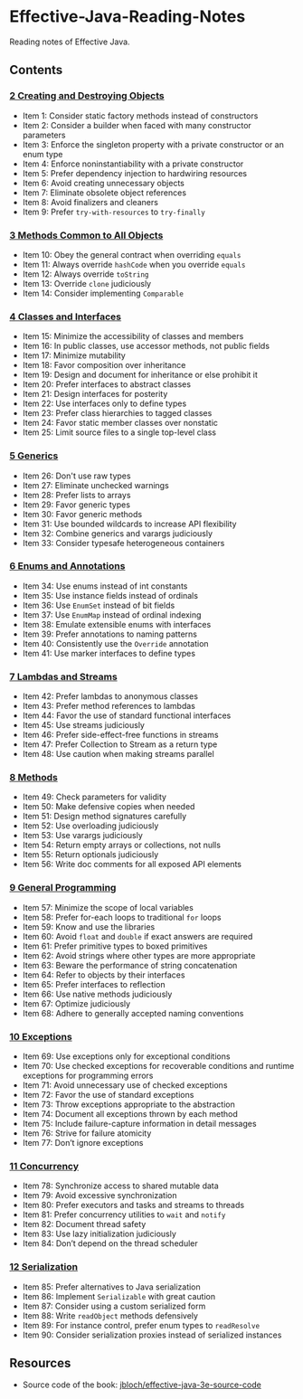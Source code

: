 # Effective-Java-Reading-Notes
Reading notes of Effective Java.

## Contents
### [2 Creating and Destroying Objects](https://github.com/mengdd/Effective-Java-Reading-Notes/blob/master/2%20Creating%20and%20Destroying%20Objects.md)
* Item 1: Consider static factory methods instead of constructors
* Item 2: Consider a builder when faced with many constructor parameters
* Item 3: Enforce the singleton property with a private constructor or an enum type
* Item 4: Enforce noninstantiability with a private constructor
* Item 5: Prefer dependency injection to hardwiring resources
* Item 6: Avoid creating unnecessary objects
* Item 7: Eliminate obsolete object references
* Item 8: Avoid finalizers and cleaners
* Item 9: Prefer `try-with-resources` to `try-finally`
### [3 Methods Common to All Objects](https://github.com/mengdd/Effective-Java-Reading-Notes/blob/master/3%20Methods%20Common%20to%20All%20Objects.md)
* Item 10: Obey the general contract when overriding `equals`
* Item 11: Always override `hashCode` when you override `equals`
* Item 12: Always override `toString`
* Item 13: Override `clone` judiciously
* Item 14: Consider implementing `Comparable`
### [4 Classes and Interfaces](https://github.com/mengdd/Effective-Java-Reading-Notes/blob/master/4%20Classes%20and%20Interfaces.md)
* Item 15: Minimize the accessibility of classes and members
* Item 16: In public classes, use accessor methods, not public fields
* Item 17: Minimize mutability
* Item 18: Favor composition over inheritance
* Item 19: Design and document for inheritance or else prohibit it
* Item 20: Prefer interfaces to abstract classes
* Item 21: Design interfaces for posterity
* Item 22: Use interfaces only to define types
* Item 23: Prefer class hierarchies to tagged classes
* Item 24: Favor static member classes over nonstatic
* Item 25: Limit source files to a single top-level class
### [5 Generics](https://github.com/mengdd/Effective-Java-Reading-Notes/blob/master/5%20Generics.md)
* Item 26: Don't use raw types
* Item 27: Eliminate unchecked warnings
* Item 28: Prefer lists to arrays
* Item 29: Favor generic types
* Item 30: Favor generic methods
* Item 31: Use bounded wildcards to increase API flexibility
* Item 32: Combine generics and varargs judiciously
* Item 33: Consider typesafe heterogeneous containers
### [6 Enums and Annotations](https://github.com/mengdd/Effective-Java-Reading-Notes/blob/master/6%20Enums%20and%20Annotations.md)
* Item 34: Use enums instead of int constants
* Item 35: Use instance fields instead of ordinals
* Item 36: Use `EnumSet` instead of bit fields
* Item 37: Use `EnumMap` instead of ordinal indexing
* Item 38: Emulate extensible enums with interfaces
* Item 39: Prefer annotations to naming patterns
* Item 40: Consistently use the `Override` annotation
* Item 41: Use marker interfaces to define types
### [7 Lambdas and Streams](https://github.com/mengdd/Effective-Java-Reading-Notes/blob/master/7%20Lambdas%20and%20Streams.md)
* Item 42: Prefer lambdas to anonymous classes
* Item 43: Prefer method references to lambdas
* Item 44: Favor the use of standard functional interfaces
* Item 45: Use streams judiciously
* Item 46: Prefer side-effect-free functions in streams
* Item 47: Prefer Collection to Stream as a return type
* Item 48: Use caution when making streams parallel
### [8 Methods](https://github.com/mengdd/Effective-Java-Reading-Notes/blob/master/8%20Methods.md)
* Item 49: Check parameters for validity
* Item 50: Make defensive copies when needed
* Item 51: Design method signatures carefully
* Item 52: Use overloading judiciously
* Item 53: Use varargs judiciously
* Item 54: Return empty arrays or collections, not nulls
* Item 55: Return optionals judiciously
* Item 56: Write doc comments for all exposed API elements
### [9 General Programming](https://github.com/mengdd/Effective-Java-Reading-Notes/blob/master/9%20General%20Programming.md)
* Item 57: Minimize the scope of local variables
* Item 58: Prefer for-each loops to traditional `for` loops
* Item 59: Know and use the libraries
* Item 60: Avoid `float` and `double` if exact answers are required
* Item 61: Prefer primitive types to boxed primitives
* Item 62: Avoid strings where other types are more appropriate
* Item 63: Beware the performance of string concatenation
* Item 64: Refer to objects by their interfaces
* Item 65: Prefer interfaces to reflection
* Item 66: Use native methods judiciously
* Item 67: Optimize judiciously
* Item 68: Adhere to generally accepted naming conventions
### [10 Exceptions](https://github.com/mengdd/Effective-Java-Reading-Notes/blob/master/10%20Exceptions.md)
* Item 69: Use exceptions only for exceptional conditions
* Item 70: Use checked exceptions for recoverable conditions and runtime exceptions for programming errors
* Item 71: Avoid unnecessary use of checked exceptions
* Item 72: Favor the use of standard exceptions
* Item 73: Throw exceptions appropriate to the abstraction
* Item 74: Document all exceptions thrown by each method
* Item 75: Include failure-capture information in detail messages
* Item 76: Strive for failure atomicity
* Item 77: Don’t ignore exceptions
### [11 Concurrency](https://github.com/mengdd/Effective-Java-Reading-Notes/blob/master/11%20Concurrency.md)
* Item 78: Synchronize access to shared mutable data
* Item 79: Avoid excessive synchronization
* Item 80: Prefer executors and tasks and streams to threads
* Item 81: Prefer concurrency utilities to `wait` and `notify`
* Item 82: Document thread safety
* Item 83: Use lazy initialization judiciously
* Item 84: Don’t depend on the thread scheduler
### [12 Serialization](https://github.com/mengdd/Effective-Java-Reading-Notes/blob/master/12%20Serialization.md)
* Item 85: Prefer alternatives to Java serialization
* Item 86: Implement `Serializable` with great caution
* Item 87: Consider using a custom serialized form
* Item 88: Write `readObject` methods defensively
* Item 89: For instance control, prefer enum types to `readResolve`
* Item 90: Consider serialization proxies instead of serialized instances

## Resources
* Source code of the book: [jbloch/effective-java-3e-source-code](https://github.com/jbloch/effective-java-3e-source-code)